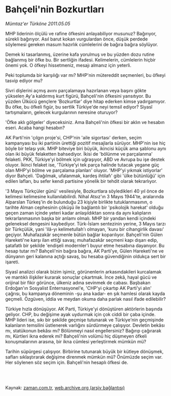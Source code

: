 # Bahçeli'nin Bozkurtları

*Mümtaz'er Türköne 2011.05.05*

<td class="columnist-detail">
<p>MHP liderinin ölçülü ve rafine öfkesini anlayabiliyor musunuz? Bağırıyor, sürekli bağırıyor. Asıl barut kokan vurgulardan önce, düşük perdede söylemesi gereken masum hazırlık cümlelerini de bağıra bağıra söylüyor.</p>
<p>
<div id="haberMetinDiv">
<p> Demek ki tasarlanmış, üzerine kafa yorulmuş ve bu yüzden dozu rutine bağlanmış bir öfke bu. Bir sertliğin ifadesi. Kelimelerin, cümlelerin hiçbir önemi yok. O öfkeyi hissetmeniz, mesajı almanız için yeterli.
<p>Peki toplumda bir karşılığı var mı? MHP'nin mütereddit seçmenleri, bu öfkeyi tasvip ediyor mu?
<p>Sivri dişlerini açmış avını parçalamaya hazırlanan veya başını gökte yükselen Ay'a kaldırmış kurt figürü, Bahçeli'nin öfkesini yansıtıyor. Bu yüzden Ülkücü gençlere 'Bozkurtlar' diye hitap ederken kimse yadırgamıyor. Bu öfke, bu öfkeli figür, bu sertlik Türkiye'de neyi temsil ediyor? Siyasî tartışmaların, gelecek kurgularının neresine oturuyor?
<p>'Öfke aklı gölgeler' diyeceksiniz. Ama Bahçeli'nin öfkesi bir aklın ve hesabın eseri. Acaba hangi hesabın?
<p>AK Parti'nin 'çılgın proje'si, CHP'nin 'aile sigortası' derken, seçim kampanyası bu iki partinin ürettiği pozitif mesajlarla sürüyor. MHP'nin ise hiç böyle bir telaşı yok. MHP biteviye biri büyük, ikincisi küçük ama şablonu aynı olan iki büyük felaketten bahsediyor. İkisi de 'bölünme ve parçalanma' felaketi. PKK, Türkiye'yi bölmek için uğraşıyor, ABD ve Avrupa bu işe destek oluyor. İkinci felaket ise, 'Türkiye'yi tek parça halinde tutacak yegane güç olan MHP'yi bölme ve parçalama planları' oluyor. 'MHP'yi yıkmak istiyorlar' diyor Bahçeli. 'Dağılmak, ufalanmak, kardeş ihtilafı' gibi 'ülke bütünlüğü' için edilen lafları, bu sefer kendi partisine yönelik bir tehdit olarak tekrarlıyor.
<p>'3 Mayıs Türkçüler günü' vesilesiyle, Bozkurtlara söyledikleri 40 yıl önce de kelimesi kelimesine kullanılabilirdi. Nihal Atsız'ın 3 Mayıs 1944'te, aralarında Alparslan Türkeş'in de bulunduğu 23 kişiyle birlikte tutuklanmasının, o tarihte Alman cephesinin çöküşü ile bağlantılı bir 'psikolojik harekat' olduğu geçen zaman içinde yeteri kadar anlaşıldıktan sonra da aynı kalıpların tekrarlanmasının başka bir anlamı olmalı. MHP bir yandan kendi içindeki geleneksel dengesini kaybediyor. Türk-İslam sentezinin yerine, 3 Mayıs tarzı bir Türkçülük, yani 'ilâ-yı kelimetullah'ı olmayan, 'kuru bir cihangirlik davası' geçiyor. Muhafazakâr seçmenle bütün bağlar koparılıyor. Bahçeli'nin Gülen Hareketi'ne karşı ilan ettiği savaş; muhafazakâr seçmeni kapı dışarı edip, şatafatlı bir şekilde 'endişeli modernler'i buyur etme hesabına dayanıyor. Bu hesap tutar mı? Bahçeli'nin bağıra bağıra, AK Parti'ye, Gülen Hareketi'ne ve dünyanın geri kalanına açtığı savaş, bu hesaba güvendiğinin oldukça sert bir işareti.
<p>Siyasî analizci olarak bizim işimiz, görünenlerin arkasındakileri kurcalamak ve mantıklı ilişkiler kurarak sonuçlar çıkartmak. İnce zekâ, hayal gücü ve orijinal bir fikir görünce, ülkeniz adına sevinmek de cabası. Başbakan Erdoğan'ın Sosyalist Enternasyonel'e, 'CHP'yi çıkartıp AK Parti'yi alın' çağrısı, bu kampanya döneminin -şu ana kadar- en şık hamlesi olarak kayda geçmeli. Özgüven, iddia ve meydan okuma daha parlak nasıl ifade edilebilir?
<p>Türkiye hızla dönüşüyor. AK Parti, Türkiye'yi dönüştüren aktörlerin başında geliyor. CHP, bu değişime ayak uydurmak için çok ciddi bir çaba içinde. MHP lideri ise, sıkı bir şekilde geçmişe tutunarak ve Türkiye'nin geçmişinde kalanların temsilini üstlenerek varlığını sürdürmeye çalışıyor. Devletin bekâsı mı, statükonun bekâsı mı? Bölünmeyi nasıl engellersiniz? Bağırıp çağırarak mı, Kürtleri ikna ederek mi? Bahçeli'nin volümü hiç düşmeyen öfkeli konuşmalarının arasına, bir ikna cümlesi yerleştirmek mümkün mü?
<p>Tarihin süpürgesi çalışıyor. Birbirine tutunarak büyük bir kütleye dönüşmek, safları sıklaştırarak değişime direnmek mümkün mü? Önümüzde seçim var. Her söylenen söz seçim için. Bahçeli'nin hesaplı öfkesi de. </p></p></p></p></p></p></p></p></p></div>
</p>


<p><br>
		 </br></p></td>

Kaynak: [zaman.com.tr](http://zaman.com.tr/yazar.do?yazino=1130149), [web.archive.org (arşiv bağlantısı)](http://web.archive.org/web/20110905080136/http://www.zaman.com.tr:80/yazar.do?yazino=1130149)
